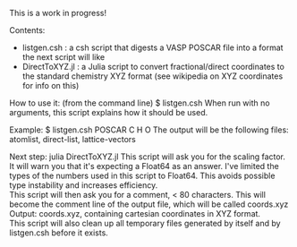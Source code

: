 This is a work in progress!

Contents: 
- listgen.csh : a csh script that digests a VASP POSCAR file into a format the next script will like  
- DirectToXYZ.jl : a Julia script to convert fractional/direct coordinates to the standard chemistry XYZ format (see wikipedia on XYZ coordinates for info on this)  

How to use it: 
(from the command line)
$ listgen.csh <enter>
 When run with no arguments, this script explains how it should be used.

Example:
$ listgen.csh POSCAR C H O 
 The output will be the following files: atomlist, direct-list, lattice-vectors

Next step: 
julia DirectToXYZ.jl
 This script will ask you for the scaling factor. It will warn you that it's expecting a Float64 as an answer. I've limited the types of the numbers used in this script to Float64. This avoids possible type instability and increases efficiency.  
 This script will then ask you for a comment, < 80 characters. This will become the comment line of the output file, which will be called coords.xyz  
 Output: coords.xyz, containing cartesian coordinates in XYZ format.  
 This script will also clean up all temporary files generated by itself and by listgen.csh before it exists.


